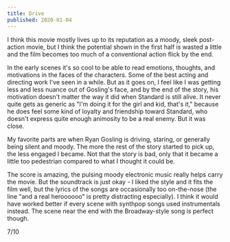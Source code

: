 ```yaml
---
title: Drive
published: 2020-01-04
---
```


I think this movie mostly lives up to its reputation as a moody, sleek post-action movie, but I think the potential shown in the first half is wasted a little and the film becomes too much of a conventional action flick by the end.

In the early scenes it's so cool to be able to read emotions, thoughts, and motivations in the faces of the characters. Some of the best acting and directing work I've seen in a while. But as it goes on, I feel like I was getting less and less nuance out of Gosling's face, and by the end of the story, his motivation doesn't matter the way it did when Standard is still alive. It never quite gets as generic as "I'm doing it for the girl and kid, that's it," because he does feel some kind of loyalty and friendship toward Standard, who doesn't express quite enough animosity to be a real enemy. But it was close.

My favorite parts are when Ryan Gosling is driving, staring, or generally being silent and moody. The more the rest of the story started to pick up, the less engaged I became. Not that the story is bad, only that it became a little too pedestrian compared to what I thought it could be.

The score is amazing, the pulsing moody electronic music really helps carry the movie. But the soundtrack is just okay - I liked the style and it fits the film well, but the lyrics of the songs are occasionally too on-the-nose (the line "and a real heroooooo" is pretty distracting especially). I think it would have worked better if every scene with synthpop songs used instrumentals instead. The scene near the end with the Broadway-style song is perfect though.

7/10
